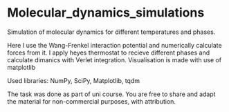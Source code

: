 # Molecular_dynamics_simulations
Simulation of molecular dynamics for different temperatures and phases. 

Here I use the Wang-Frenkel interaction potential and numerically calculate forces from it. I apply heyes thermostat to recieve different phases and calculate dimanics with Verlet integration. Visualisation is made with use of matplotlib

Used libraries: NumPy, SciPy, Matplotlib, tqdm

The task was done as part of uni course. You are free to share and adapt the material for non-commercial purposes, with attribution.

